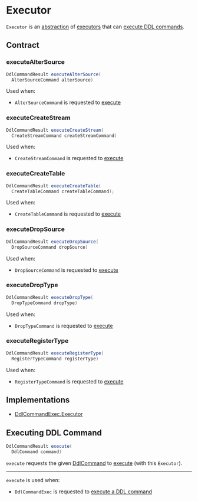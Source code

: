# Executor

`Executor` is an [abstraction](#contract) of [executors](#implementations) that can [execute DDL commands](#execute).

## Contract

### <span id="executeAlterSource"> executeAlterSource

```java
DdlCommandResult executeAlterSource(
  AlterSourceCommand alterSource)
```

Used when:

* `AlterSourceCommand` is requested to [execute](AlterSourceCommand.md#execute)

### <span id="executeCreateStream"> executeCreateStream

```java
DdlCommandResult executeCreateStream(
  CreateStreamCommand createStreamCommand)
```

Used when:

* `CreateStreamCommand` is requested to [execute](CreateStreamCommand.md#execute)

### <span id="executeCreateTable"> executeCreateTable

```java
DdlCommandResult executeCreateTable(
  CreateTableCommand createTableCommand);
```

Used when:

* `CreateTableCommand` is requested to [execute](CreateTableCommand.md#execute)

### <span id="executeDropSource"> executeDropSource

```java
DdlCommandResult executeDropSource(
  DropSourceCommand dropSource)
```

Used when:

* `DropSourceCommand` is requested to [execute](DropSourceCommand.md#execute)

### <span id="executeDropType"> executeDropType

```java
DdlCommandResult executeDropType(
  DropTypeCommand dropType)
```

Used when:

* `DropTypeCommand` is requested to [execute](DropTypeCommand.md#execute)

### <span id="executeRegisterType"> executeRegisterType

```java
DdlCommandResult executeRegisterType(
  RegisterTypeCommand registerType)
```

Used when:

* `RegisterTypeCommand` is requested to [execute](RegisterTypeCommand.md#execute)

## Implementations

* [DdlCommandExec.Executor](DdlCommandExec.Executor.md)

## <span id="execute"> Executing DDL Command

```java
DdlCommandResult execute(
  DdlCommand command)
```

`execute` requests the given [DdlCommand](DdlCommand.md) to [execute](DdlCommand.md#execute) (with this `Executor`).

---

`execute` is used when:

* `DdlCommandExec` is requested to [execute a DDL command](DdlCommandExec.md#execute)
